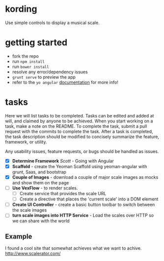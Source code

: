 # kording
Use simple controls to display a musical scale.

# getting started
 - fork the repo
 - run `npm install`
 - run `bower install`
 - resolve any error/dependency issues
 - `grunt serve` to preview the app
 - refer to the `yo angular` [documentation](https://github.com/yeoman/generator-angular) for more info!

# tasks

Here we will list tasks to be completed. Tasks can be edited and added at will, and claimed by anyone to be achieved.
When you start working on a task, make a note on the README. To complete the task, submit a pull request with the commits
to complete the task. After a task is completed, the task description should be modified to concisely summarize the feature,
framework, or utility.

Any usability issues, feature requests, or bugs should be handled as issues.

- [X] __Determine Framework__ _Scott_ - Going with Angular
- [X] __Scaffold__ - create the Yeoman Scaffold using yeoman-angular with grunt, Saas, and bootstrap
- [X] __Couple of Images__ - download a couple of major scale images as mocks and show them on the page
- [ ] __Use VexFlow__ -  to render scales.
  - [ ] Create service that provides the scale URL
  - [ ] Create a directive that places the 'current scale' into a DOM element
- [ ] __Create UI Controller__ - create a basic button toolbar to switch between the scale images
- [ ] __turn scale images into HTTP Service__ - Load the scales over HTTP so we can share with the world

## Example

I found a cool site that somewhat achieves what we want to achive.
http://www.scalerator.com/
